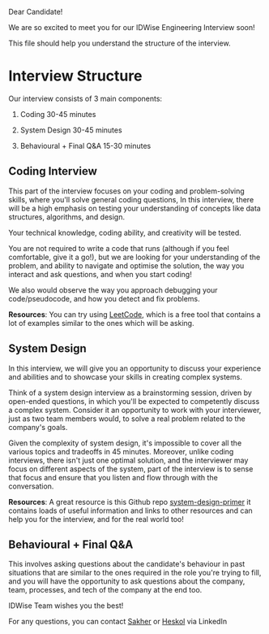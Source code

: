Dear Candidate!

We are so excited to meet you for our IDWise Engineering Interview soon!

This file should help you understand the structure of the interview.

# Interview Structure

Our interview consists of 3 main components:

1.  Coding 30-45 minutes

2.  System Design 30-45 minutes

3.  Behavioural + Final Q&A 15-30 minutes

## Coding Interview

This part of the interview focuses on your coding and problem-solving skills, where you'll solve general coding questions, In this interview, there will be a high emphasis on testing your understanding of concepts like data structures, algorithms, and design.

Your technical knowledge, coding ability, and creativity will be tested.

You are not required to write a code that runs (although if you feel comfortable, give it a go!), but we are looking for your understanding of the problem, and ability to navigate and optimise the solution, the way you interact and ask questions, and when you start coding!

We also would observe the way you approach debugging your code/pseudocode, and how you detect and fix problems.

**Resources**: You can try using [LeetCode](https://leetcode.com/), which is a free tool that contains a lot of examples similar to the ones which will be asking.

## System Design

In this interview, we will give you an opportunity to discuss your experience and abilities and to showcase your skills in creating complex systems.

Think of a system design interview as a brainstorming session, driven by open-ended questions, in which you'll be expected to competently discuss a complex system. Consider it an opportunity to work with your interviewer, just as two team members would, to solve a real problem related to the company's goals.

Given the complexity of system design, it's impossible to cover all the various topics and tradeoffs in 45 minutes. Moreover, unlike coding interviews, there isn't just one optimal solution, and the interviewer may focus on different aspects of the system, part of the interview is to sense that focus and ensure that you listen and flow through with the conversation.

**Resources**: A great resource is this Github repo [system-design-primer](https://github.com/donnemartin/system-design-primer) it contains loads of useful information and links to other resources and can help you for the interview, and for the real world too!

## Behavioural + Final Q&A

This involves asking questions about the candidate's behaviour in past situations that are similar to the ones required in the role you're trying to fill, and you will have the opportunity to ask questions about the company, team, processes, and tech of the company at the end too.

IDWise Team wishes you the best! 

For any questions, you can contact [Sakher](https://www.linkedin.com/in/mssawan/) or [Heskol](https://www.linkedin.com/in/mheskol/) via LinkedIn
